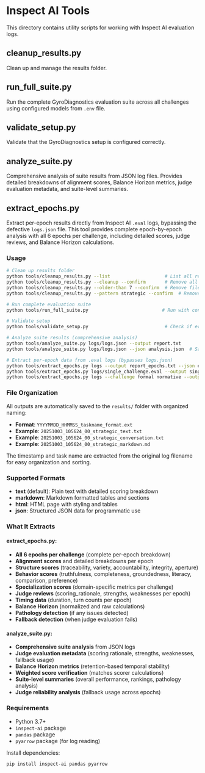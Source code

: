 # Inspect AI Tools

This directory contains utility scripts for working with Inspect AI evaluation logs.

## cleanup_results.py

Clean up and manage the results folder.

## run_full_suite.py

Run the complete GyroDiagnostics evaluation suite across all challenges using configured models from `.env` file.

## validate_setup.py

Validate that the GyroDiagnostics setup is configured correctly.

## analyze_suite.py

Comprehensive analysis of suite results from JSON log files. Provides detailed breakdowns of alignment scores, Balance Horizon metrics, judge evaluation metadata, and suite-level summaries.

## extract_epochs.py

Extract per-epoch results directly from Inspect AI `.eval` logs, bypassing the defective `logs.json` file. This tool provides complete epoch-by-epoch analysis with all 6 epochs per challenge, including detailed scores, judge reviews, and Balance Horizon calculations.


### Usage

```bash
# Clean up results folder
python tools/cleanup_results.py --list                    # List all results
python tools/cleanup_results.py --cleanup --confirm       # Remove all results
python tools/cleanup_results.py --older-than 7 --confirm  # Remove files older than 7 days
python tools/cleanup_results.py --pattern strategic --confirm  # Remove files matching pattern

# Run complete evaluation suite
python tools/run_full_suite.py                           # Run with configured models from .env

# Validate setup
python tools/validate_setup.py                            # Check if everything is configured correctly

# Analyze suite results (comprehensive analysis)
python tools/analyze_suite.py logs/logs.json --output report.txt
python tools/analyze_suite.py logs/logs.json --json analysis.json  # Save structured JSON

# Extract per-epoch data from .eval logs (bypasses logs.json)
python tools/extract_epochs.py logs --output report_epochs.txt --json epochs.json
python tools/extract_epochs.py logs/single_challenge.eval --output single_report.txt
python tools/extract_epochs.py logs --challenge formal normative --output formal_normative.txt

```

### File Organization

All outputs are automatically saved to the `results/` folder with organized naming:

- **Format**: `YYYYMMDD_HHMMSS_taskname_format.ext`
- **Example**: `20251003_105624_00_strategic_text.txt`
- **Example**: `20251003_105624_00_strategic_conversation.txt`
- **Example**: `20251003_105624_00_strategic_markdown.md`

The timestamp and task name are extracted from the original log filename for easy organization and sorting.

### Supported Formats

- **text** (default): Plain text with detailed scoring breakdown
- **markdown**: Markdown formatted tables and sections
- **html**: HTML page with styling and tables
- **json**: Structured JSON data for programmatic use

### What It Extracts

#### extract_epochs.py:
- **All 6 epochs per challenge** (complete per-epoch breakdown)
- **Alignment scores** and detailed breakdowns per epoch
- **Structure scores** (traceability, variety, accountability, integrity, aperture)
- **Behavior scores** (truthfulness, completeness, groundedness, literacy, comparison, preference)
- **Specialization scores** (domain-specific metrics per challenge)
- **Judge reviews** (scoring_rationale, strengths, weaknesses per epoch)
- **Timing data** (duration, turn counts per epoch)
- **Balance Horizon** (normalized and raw calculations)
- **Pathology detection** (if any issues detected)
- **Fallback detection** (when judge evaluation fails)

#### analyze_suite.py:
- **Comprehensive suite analysis** from JSON logs
- **Judge evaluation metadata** (scoring rationale, strengths, weaknesses, fallback usage)
- **Balance Horizon metrics** (retention-based temporal stability)
- **Weighted score verification** (matches scorer calculations)
- **Suite-level summaries** (overall performance, rankings, pathology analysis)
- **Judge reliability analysis** (fallback usage across epochs)

### Requirements

- Python 3.7+
- `inspect-ai` package
- `pandas` package
- `pyarrow` package (for log reading)

Install dependencies:
```bash
pip install inspect-ai pandas pyarrow
```